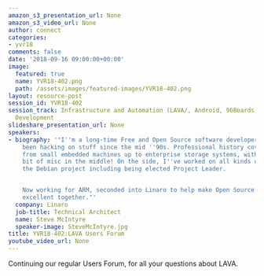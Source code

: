 ```yaml
---
amazon_s3_presentation_url: None
amazon_s3_video_url: None
author: connect
categories:
- yvr18
comments: false
date: '2018-09-16 09:00:00+00:00'
image:
  featured: true
  name: YVR18-402.png
  path: /assets/images/featured-images/YVR18-402.png
layout: resource-post
session_id: YVR18-402
session_track: Infrastructure and Automation (LAVA/, Android, 96Boards, Open Source
  Development
slideshare_presentation_url: None
speakers:
- biography: '"I''m a long-time Free and Open Source software developer, and I''ve
    been hacking on stuff since the mid ''90s. Professional history covers the range
    from small embedded machines up to enterprise storage systems, with a healthy
    bit of misc in the middle! On the side, I''ve worked on all kinds of things in
    the Debian project including being elected Project Leader.


    Now working for ARM, seconded into Linaro to help make Open Source and ARM be
    excellent together."'
  company: Linaro
  job-title: Technical Architect
  name: Steve McIntyre
  speaker-image: SteveMcIntyre.jpg
title: YVR18-402:LAVA Users Forum
youtube_video_url: None
---
```


Continuing our regular Users Forum, for all your questions about LAVA.